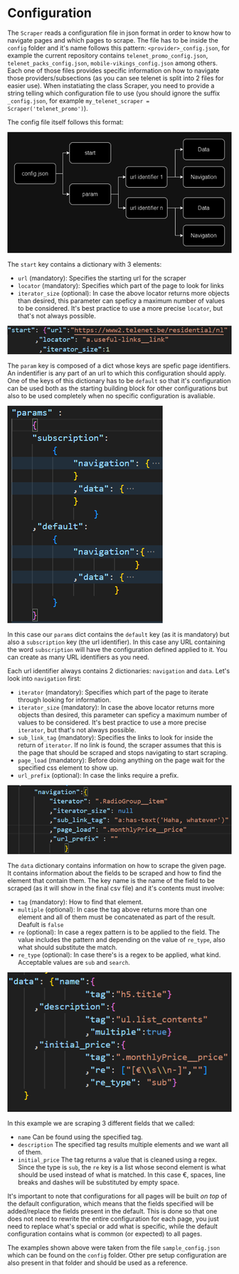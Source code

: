 # Configuration

The `Scraper` reads a configuration file in json format in order to know how to navigate pages and which pages to scrape. The file has to be inside the `config` folder and it's name follows this pattern: `<provider>_config.json`, for example the current repository contains `telenet_promo_config.json`, `telenet_packs_config.json`, `mobile-vikings_config.json` among others. Each one of those files provides specific information on how to navigate those providers/subsections (as you can see telenet is split into 2 files for easier use). When instatiating the class Scraper, you need to provide a string telling which configuration file to use (you should ignore the suffix `_config.json`, for example `my_telenet_scraper = Scraper('telenet_promo')`).

The config file itself follows this format:

![Diagram](../assets/basic_diagram.png)

The `start` key contains a dictionary with 3 elements:

- `url` (mandatory): Specifies the starting url for the scraper
- `locator` (mandatory): Specifies which part of the page to look for links
- `iterator_size` (optional): In case the above locator returns more objects than desired, this parameter can speficy a maximum number of values to be considered. It's best practice to use a more precise `locator`, but that's not always possible.

![Start key](../assets/start.png)

The `param` key is composed of a dict whose keys are spefic page identifiers. An indentifier is any part of an url to which this configuration should apply. One of the keys of this dictionary has to be `default` so that it's configuration can be used both as the starting building block for other configurations but also to be used completely when no specific configuration is avaliable.

![Params](../assets/params.png)

In this case our `params` dict contains the `default` key (as it is mandatory) but also a `subscription` key (the url identifier). In this case any URL containing the word `subscription` will have the configuration defined applied to it. You can create as many URL identifiers as you need. 

Each url identifier always contains 2 dictionaries: `navigation` and `data`. Let's look into `navigation` first:

- `iterator` (mandatory): Specifies which part of the page to iterate through looking for information.
- `iterator_size` (mandatory): In case the above locator returns more objects than desired, this parameter can speficy a maximum number of values to be considered. It's best practice to use a more precise `iterator`, but that's not always possible.
- `sub_link_tag` (mandatory): Specifies the links to look for inside the return of `iterator`. If no link is found, the scraper assumes that this is the page that should be scraped and stops navigating to start scraping.
- `page_load` (mandatory): Before doing anything on the page wait for the specified css element to show up.
- `url_prefix` (optional): In case the links require a prefix.

![Navigation key](../assets/navigation.png)

The `data` dictionary contains information on how to scrape the given page. It contains information about the fields to be scraped and how to find the element that contain them. The key name is the name of the field to be scraped (as it will show in the final csv file) and it's contents must involve:

- `tag` (mandatory): How to find that element.
- `multiple` (optional): In case the tag above returns more than one element and all of them must be concatenated as part of the result. Deafult is `false`
- `re` (optional): In case a regex pattern is to be applied to the field. The value includes the pattern and depending on the value of `re_type`, also what should substitute the match.
- `re_type` (optional): In case there's is a regex to be applied, what kind. Acceptable values are `sub` and `search`.

![Data](../assets/data.png)

In this example we are scraping 3 different fields that we called:
- `name` Can be found using the specified tag.
- `description` The specified tag results multiple elements and we want all of them.
- `initial_price` The tag returns a value that is cleaned using a regex. Since the type is `sub`, the `re` key is a list whose second element is what should be used instead of what is matched. In this case €, spaces, line breaks and dashes will be substituted by empty space.

It's important to note that configurations for all pages will be built _on top_ of the default configuration, which means that the fields specified will be added/replace the fields present in the default. This is done so that one does not need to rewrite the entire configuration for each page, you just need to replace what's special or add what is specific, while the default configuration contains what is common (or expected) to all pages.

The examples shown above were taken from the file `sample_config.json` which can be found on the `config` folder. Other pre setup configuration are also present in that folder and should be used as a reference.